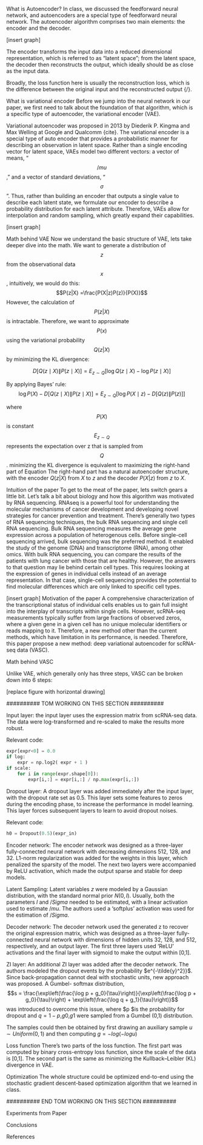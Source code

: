 What is Autoencoder?
In class, we discussed the feedforward neural network, and autoencoders are a special type of feedforward neural network. The autoencoder algorithm comprises two main elements: the encoder and the decoder. 

[insert graph]

The encoder transforms the input data into a reduced dimensional representation, which is referred to as “latent space”; from the latent space, the decoder then reconstructs the output, which ideally should be as close as the input data. 

Broadly, the loss function here is usually the reconstruction loss, which is the difference between the original input and the reconstructed output {/}. 

What is variational encoder
Before we jump into the neural network in our paper, we first need to talk about the foundation of that algorithm, which is a specific type of autoencoder, the variational encoder (VAE).

Variational autoencoder was proposed in 2013 by Diederik P. Kingma and Max Welling at Google and Qualcomm {cite}. The variational encoder is a special type of auto encoder that provides a probabilistic manner for describing an observation in latent space. Rather than a single encoding vector for latent space, VAEs model two different vectors: a vector of means, “$$/mu$$,” and a vector of standard deviations, “$$\sigma$$”. Thus, rather than building an encoder that outputs a single value to describe each latent state, we formulate our encoder to describe a probability distribution for each latent attribute. Therefore, VAEs allow for interpolation and random sampling, which greatly expand their capabilities.

[insert graph]

Math behind VAE
Now we understand the basic structure of VAE, lets take deeper dive into the math.
We want to generate a distribution of $$z$$ from the observational data $$x$$, intuitively, we would do this:
$$P(z|X) =\frac{P(X|z)P(z)}{P(X)}$$
However, the calculation of $$P(z|X)$$ is intractable.
Therefore, we want to approximate $$P(x)$$ using the variational probability $$Q(z|X)$$ by minimizing the KL divergence:

$$D[Q(z \mid X) \| P(z \mid X)] = E_{z \sim Q} [\log Q(z \mid X) - \log P(z \mid X)]$$

By applying Bayes’ rule:
$$\log P(X) - D[Q(z \mid X) \| P(z \mid X)] = E_{z \sim Q} [\log P(X \mid z) - D[Q(z) \| P(z)]]$$

where
$$P(X)$$ is constant
$$E_{z \sim Q}$$ represents the expectation over z that is sampled from $$Q$$.
minimizing the KL divergence is equivalent to maximizing the right-hand part of Equation
The right-hand part has a natural autoencoder structure, with the encoder $Q(z|X)$ from $X$ to $z$ and the decoder $P(X|z)$ from $z$ to $X$.

Intuition of the paper
To get to the meat of the paper, lets switch gears a little bit. Let’s talk a bit about biology and how this algorithm was motivated by RNA sequencing.
RNAseq is a powerful tool for understanding the molecular mechanisms of cancer development and developing novel strategies for cancer prevention and treatment. There’s generally two types of RNA sequencing techniques, the bulk RNA sequencing and single cell RNA sequencing.
Bulk RNA sequencing measures the average gene expression across a population of heterogenous cells. Before single-cell sequencing arrived, bulk sequencing was the preferred method. It enabled the study of the genome (DNA) and transcriptome (RNA), among other omics. With bulk RNA sequencing, you can compare the results of the patients with lung cancer with those that are healthy. However, the answers to that question may lie behind certain cell types. This requires looking at the expression of genes in individual cells instead of an average representation. In that case, single-cell sequencing provides the potential to find molecular differences which are only linked to specific cell types.

[insert graph]
Motivation of the paper 
A comprehensive characterization of the transcriptional status of individual cells enables us to gain full insight into the interplay of transcripts within single cells. However, scRNA-seq measurements typically suffer from large fractions of observed zeros, where a given gene in a given cell has no unique molecular identifiers or reads mapping to it. Therefore, a new method other than the current methods, which have limitation in its performance, is needed. Therefore, this paper propose a new method: deep variational autoencoder for scRNA-seq data (VASC).

Math behind VASC

Unlike VAE, which generally only has three steps, VASC can be broken down into 6 steps: 

[replace figure with horizontal drawing]



########## TOM WORKING ON THIS SECTION ##########

Input layer: the input layer uses the expression matrix from scRNA-seq data. The data were log-transformed and re-scaled to make the results more robust. 

Relevant code:
```python
expr[expr<0] = 0.0
if log:
    expr = np.log2( expr + 1 )
if scale:
    for i in range(expr.shape[0]):
        expr[i,:] = expr[i,:] / np.max(expr[i,:])
```


Dropout layer: A dropout layer was added immediately after the input layer, with the dropout rate set as 0.5. This layer sets some features to zeros during the encoding phase, to increase the performance in model learning. This layer forces subsequent layers to learn to avoid dropout noises.

Relevant code:
```python
h0 = Dropout(0.5)(expr_in)
```


Encoder network: The encoder network was designed as a three-layer fully-connected neural network with decreasing dimensions 512, 128, and 32. L1-norm regularization was added for the weights in this layer, which penalized the sparsity of the model. The next two layers were accompanied by ReLU activation, which made the output sparse and stable for deep models. 

Latent Sampling: Latent variables $z$ were modeled by a Gaussian distribution, with the standard normal prior $N(0,I)$. Usually, both the parameters $l$ and $/Sigma$ needed to be estimated, with a linear activation used to estimate $/mu$. The authors used a ‘softplus’ activation was used for the estimation of $/Sigma$.

Decoder network: The decoder network used the generated z to recover the original expression matrix, which was designed as a three-layer fully- connected neural network with dimensions of hidden units 32, 128, and 512, respectively, and an output layer. The first three layers used ‘ReLU’ activations and the final layer with sigmoid to make the output within [0,1].

ZI layer: An additional ZI layer was added after the decoder network. The authors modeled the dropout events by the probability $e^{-\tilde{y}^2}}$. Since back-propagation cannot deal with stochastic units, new approach was proposed. A Gumbel- softmax distribution, 
$$s = \frac{\exp\left(\frac{\log p + g_0}{\tau}\right)}{\exp\left(\frac{\log p + g_0}{\tau}\right) + \exp\left(\frac{\log q + g_1}{\tau}\right)}$$ was introduced to overcome this issue, where $p $is the probability for dropout and $q=1-p$,$g0$,$g1$ were sampled from a Gumbel (0,1) distribution. 

The samples could then be obtained by first drawing an auxiliary sample $u \sim Uniform (0,1)$ and then computing $g=-log(-log u)$

Loss function
There’s two parts of the loss function. The first part was computed by binary cross-entropy loss function, since the scale of the data is [0,1]. The second part is the same as minimizing the Kullback–Leibler (KL) divergence in VAE.

Optimization
The whole structure could be optimized end-to-end using the stochastic gradient descent-based optimization algorithm that we learned in class.

########## END TOM WORKING ON THIS SECTION ##########

Experiments from Paper





Conclusions 




References

